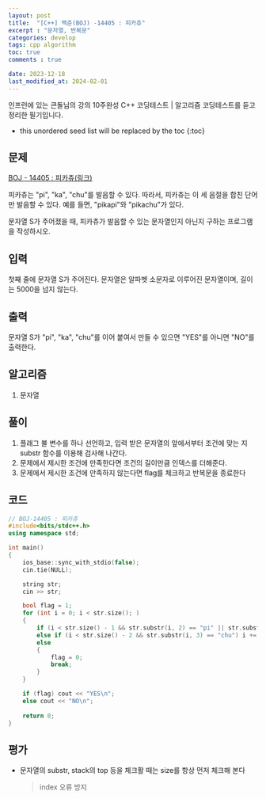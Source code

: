 ```yaml
---
layout: post
title:  "[C++] 백준(BOJ) -14405 : 피카츄"
excerpt : "문자열, 반복문"
categories: develop
tags: cpp algorithm
toc: true
comments : true

date: 2023-12-18
last_modified_at: 2024-02-01
---
```

> <span style="font-size: 80%">
인프런에 있는 큰돌님의 강의 10주완성 C++ 코딩테스트 | 알고리즘 코딩테스트를 듣고 정리한 필기입니다.</span>

<!--more-->

* this unordered seed list will be replaced by the toc
{:toc}

## 문제 

[BOJ - 14405 : 피카츄(링크)](https://www.acmicpc.net/problem/14405)

피카츄는 "pi", "ka", "chu"를 발음할 수 있다. 따라서, 피카츄는 이 세 음절을 합친 단어만 발음할 수 있다. 예를 들면, "pikapi"와 "pikachu"가 있다.

문자열 S가 주어졌을 때, 피카츄가 발음할 수 있는 문자열인지 아닌지 구하는 프로그램을 작성하시오.

## 입력
첫째 줄에 문자열 S가 주어진다. 문자열은 알파벳 소문자로 이루어진 문자열이며, 길이는 5000을 넘지 않는다.

## 출력
문자열 S가 "pi", "ka", "chu"를 이어 붙여서 만들 수 있으면 "YES"를 아니면 "NO"를 출력한다.

## 알고리즘
  1. 문자열

## 풀이
  1. 플래그 불 변수를 하나 선언하고, 입력 받은 문자열의 앞에서부터 조건에 맞는 지 substr 함수를 이용해 검사해 나간다.
  2. 문제에서 제시한 조건에 만족한다면 조건의 길이만큼 인덱스를 더해준다.
  3. 문제에서 제시한 조건에 만족하지 않는다면 flag를 체크하고 반복문을 종료한다

## 코드  
```cpp
// BOJ-14405 : 피카츄
#include<bits/stdc++.h>
using namespace std;

int main()
{
	ios_base::sync_with_stdio(false);
	cin.tie(NULL);

	string str;
	cin >> str;

	bool flag = 1;
	for (int i = 0; i < str.size(); )
	{
		if (i < str.size() - 1 && str.substr(i, 2) == "pi" || str.substr(i, 2) == "ka") i += 2;
		else if (i < str.size() - 2 && str.substr(i, 3) == "chu") i += 3;
		else
		{
			flag = 0;
			break;
		}
	}

	if (flag) cout << "YES\n";
	else cout << "NO\n";
	
	return 0;
}
```

## 평가  
* 문자열의 substr, stack의 top 등을 체크활 때는 size를 항상 먼저 체크해 본다
     > index 오류 방지
